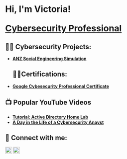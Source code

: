  <h1>Hi, I'm Victoria!    
   
 <a href="www.linkedin.com/in/victoriakaranja">Cybersecurity Professional</a>
<h2>👨‍💻 Cybersecurity Projects:</h2>

- <b>[ANZ Social Engineering Simulation](https://github.com/VictoriaKaranja/ANZ-Social-Engineering-Simulation)<h2>👩‍🎓Certifications:</h2>
  
- [Google Cybesecurity Professional Certificate](https://www.credly.com/badges/320feec6-157c-4a42-8d53-5e92019ad5ff/public_url)
<h2>📺 Popular YouTube Videos</h2>

- [Tutorial: Active Directory Home Lab](https://www.youtube.com/watch?v=a83ASGn_V_s)
- [A Day in the Life of a Cybersecurity Anayst](https://www.youtube.com/watch?v=uHy3oM7NnoU)


<h2> 🤳 Connect with me:</h2>

[<img align="left" alt="VictoriaKaranja | YouTube" width="22px" src="https://cdn.jsdelivr.net/npm/simple-icons@v3/icons/youtube.svg" />][youtube]
[<img align="left" alt="VictoriaKaranja | LinkedIn" width="22px" src="https://cdn.jsdelivr.net/npm/simple-icons@v3/icons/linkedin.svg" />][linkedin]


[youtube]: https://www.youtube.com/c/victoriakaranja
[linkedin]: https://linkedin.com/in/VictoriaKaranja

<!--
**joshmadakor1/joshmadakor1** is a ✨ _special_ ✨ repository because its `README.md` (this file) appears on your GitHub profile.

Here are some ideas to get you started:

- 🔭 I’m currently working on ...
- 🌱 I’m currently learning ...
- 👯 I’m looking to collaborate on ...
- 🤔 I’m looking for help with ...
- 💬 Ask me about ...
- 📫 How to reach me: ...
- 😄 Pronouns: ...
- ⚡ Fun fact: ...
-->

